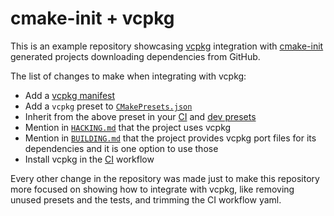 # cmake-init + vcpkg

This is an example repository showcasing [vcpkg][1] integration with
[cmake-init][2] generated projects downloading dependencies from GitHub.

The list of changes to make when integrating with vcpkg:

* Add a [vcpkg manifest](vcpkg.json)
* Add a `vcpkg` preset to [`CMakePresets.json`](CMakePresets.json#L10)
* Inherit from the above preset in your [CI](CMakePresets.json#L53) and [dev
  presets](HACKING.md#L45)
* Mention in [`HACKING.md`](HACKING.md#L64) that the project uses vcpkg
* Mention in [`BUILDING.md`](BUILDING.md#L3) that the project provides vcpkg
  port files for its dependencies and it is one option to use those
* Install vcpkg in the [CI](.github/workflows/ci.yml#L12) workflow

Every other change in the repository was made just to make this repository more
focused on showing how to integrate with vcpkg, like removing unused presets
and the tests, and trimming the CI workflow yaml.

[1]: https://github.com/microsoft/vcpkg
[2]: https://github.com/friendlyanon/cmake-init
